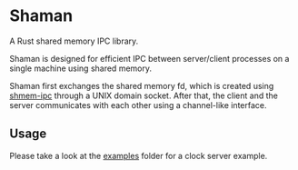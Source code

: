 # Shaman

A Rust shared memory IPC library.

Shaman is designed for efficient IPC between server/client processes on a single machine using shared memory. 

Shaman first exchanges the shared memory fd, which is created using [shmem-ipc](https://github.com/diwic/shmem-ipc/) 
through a UNIX domain socket. After that, the client and the server communicates with each other using a
channel-like interface.

## Usage
Please take a look at the [examples](examples) folder for a clock server example.
